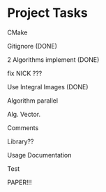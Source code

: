 # Project Tasks

CMake  

Gitignore (DONE)

2 Algorithms implement (DONE)

fix NICK ???

Use Integral Images (DONE)

Algorithm parallel

Alg. Vector.

Comments

Library??

Usage Documentation  

Test 

PAPER!!!